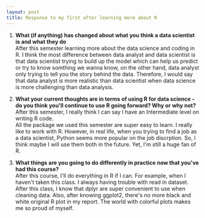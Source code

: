 ```yaml
---
layout: post
title: Response to my first after learning more about R
---
```


1. **What (if anything) has changed about what you think a data scientist is and what they do**\
   After this semester learning more about the data science and coding in R. I think the most difference between data analyst and data scientist is that
   data scientist trying to build up the model which can help us predict or try to know somthing we wanna know, on the other hand, data analyst only trying to 
   tell you the story behind the data. Therefore, I would say that data analyst is more realistic than data scientist when data science is more challenging than data analysis.
   
2. **What your current thoughts are in terms of using R for data science - do you think you'll continue to use R going forward?  Why or why not?**\
  After this semester, I really think I can say I have an Intermediate level on writing R code.\
  All the package we used this semester are super easy to learn.
  I really like to work with R. However, in real life, when you trying to find a job as a data scientist, Python seems more popular on the job discrption.
  So, I think maybe I will use them both in the future.
  Yet, I'm still a huge fan of R.
  
3. **What things are you going to do differently in practice now that you've had this course?**\
    After this course, I'll do everything in R if I can. For example, when I haven't taken this class. I always having trouble with read in dataset. After this class, I know that
    dplyr are super convenient to use when cleaning data. Also, after knowing ggplot2, there's no more black and white original R plot in my report. The world with colorful plots
    makes me so proud of myself.

